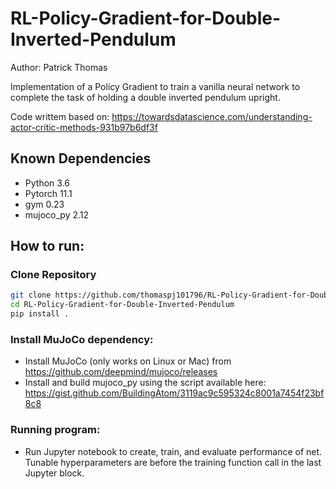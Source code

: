 # RL-Policy-Gradient-for-Double-Inverted-Pendulum

Author: Patrick Thomas

Implementation of a Policy Gradient to train a vanilla neural network to complete the task of holding a double inverted pendulum upright.

Code writtem based on: https://towardsdatascience.com/understanding-actor-critic-methods-931b97b6df3f

## Known Dependencies
- Python 3.6
- Pytorch 11.1
- gym 0.23
- mujoco_py 2.12

## How to run:

### Clone Repository
```bash
git clone https://github.com/thomaspj101796/RL-Policy-Gradient-for-Double-Inverted-Pendulum.git
cd RL-Policy-Gradient-for-Double-Inverted-Pendulum
pip install .
```

### Install MuJoCo dependency:
- Install MuJoCo (only works on Linux or Mac) from https://github.com/deepmind/mujoco/releases
- Install and build mujoco_py using the script available here: https://gist.github.com/BuildingAtom/3119ac9c595324c8001a7454f23bf8c8

### Running program:
- Run Jupyter notebook to create, train, and evaluate performance of net. Tunable hyperparameters are before the training function call in the last Jupyter block.